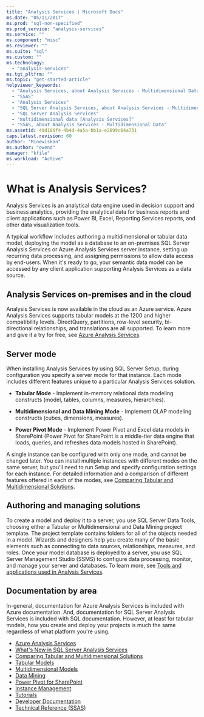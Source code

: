 ```yaml
---
title: "Analysis Services | Microsoft Docs"
ms.date: "05/11/2017"
ms.prod: "sql-non-specified"
ms.prod_service: "analysis-services"
ms.service: ""
ms.component: "misc"
ms.reviewer: ""
ms.suite: "sql"
ms.custom: ""
ms.technology: 
  - "analysis-services"
ms.tgt_pltfrm: ""
ms.topic: "get-started-article"
helpviewer_keywords: 
  - "Analysis Services, about Analysis Services - Multidimensional Data"
  - "SSAS"
  - "Analysis Services"
  - "SQL Server Analysis Services, about Analysis Services - Multidimensional Data"
  - "SQL Server Analysis Services"
  - "multidimensional data [Analysis Services]"
  - "SSAS, about Analysis Services - Multidimensional Data"
ms.assetid: 49d186f4-4b4d-4a5a-bb1a-e2699c64a731
caps.latest.revision: 60
author: "Minewiskan"
ms.author: "owend"
manager: "kfile"
ms.workload: "Active"
---
```

# What is Analysis Services?
  Analysis Services is an analytical data engine used in decision support and business analytics, providing the analytical data for business reports and client applications such as Power BI, Excel, Reporting Services reports, and other data visualization tools.  
  
 A typical workflow includes authoring a multidimensional or tabular data model, deploying the model as a database to an on-premises SQL Server Analysis Services or Azure Analysis Services server instance, setting up recurring data processing, and assigning permissions to allow data access by end-users. When it's ready to go, your semantic data model can be accessed by any client application supporting Analysis Services as a data source.  
 
## Analysis Services on-premises and in the cloud
Analysis Services is now available in the cloud as an Azure service. Azure Analysis Services supports tabular models at the 1200 and higher compatibility levels. DirectQuery, partitions, row-level security, bi-directional relationships, and translations are all supported. To learn more and give it a try for free, see [Azure Analysis Services](https://azure.microsoft.com/en-us/services/analysis-services/). 
  
## Server mode  
 When installing Analysis Services by using SQL Server Setup, during configuration you specify a server mode for that instance.  Each mode includes different features unique to a particular  Analysis Services solution.   
  
-   **Tabular Mode** - Implement in-memory relational data modeling constructs (model, tables, columns, measures, hierarchies).  

-   **Multidimensional and Data Mining Mode** - Implement OLAP modeling constructs (cubes, dimensions, measures). 

-   **Power Pivot Mode** - Implement Power Pivot and Excel data models in SharePoint (Power Pivot for SharePoint is a middle-tier data engine that loads, queries, and refreshes data models hosted in SharePoint).  
  
 A single instance can be configured with only one mode,  and cannot be changed later.  You can install multiple instances with different modes on the same server, but you'll need to run Setup and specify configuration settings for each instance. For detailed information and a comparison of different features offered in each of the modes, see [Comparing Tabular and Multidimensional Solutions](../analysis-services/comparing-tabular-and-multidimensional-solutions-ssas.md).
  
## Authoring and managing solutions  
 To create a model and deploy it to a server, you use SQL Server Data Tools, choosing either a Tabular or Multidimensional and Data Mining project template. The project template contains folders for all of the objects needed in a model. Wizards and designers help you create many of the basic elements such as connecting to data sources, relationships, measures, and roles. Once your model database is deployed to a server, you use SQL Server Management Studio (SSMS) to configure data processing, monitor, and manage your server and databases. To learn more, see [Tools and applications used in Analysis Services](../analysis-services/tools-and-applications-used-in-analysis-services.md). 
  
## Documentation by area  
In-general, documentation for Azure Analysis Services is included with Azure documentation. And, documentation for SQL Server Analysis Services is included with SQL documentation. However, at least for tabular models, how you create and deploy your projects is much the same regardless of what platform you're using.  
   
*  [Azure Analysis Services](https://docs.microsoft.com/azure/analysis-services/)
*  [What's New in SQL Server Analysis Services](../analysis-services/what-s-new-in-analysis-services.md)   
*  [Comparing Tabular and Multidimensional Solutions](../analysis-services/comparing-tabular-and-multidimensional-solutions-ssas.md)   
*  [Tabular Models](../analysis-services/tabular-models/tabular-models-ssas.md)  
*  [Multidimensional Models](../analysis-services/multidimensional-models/multidimensional-models-ssas.md)  
*  [Data Mining](../analysis-services/data-mining/data-mining-ssas.md)  
*  [Power Pivot for SharePoint](../analysis-services/power-pivot-sharepoint/power-pivot-for-sharepoint-ssas.md)  
*  [Instance Management](../analysis-services/instances/analysis-services-instance-management.md)    
*  [Tutorials](../analysis-services/analysis-services-tutorials-ssas.md)   
*  [Developer Documentation](https://msdn.microsoft.com/library/bb500153(SQL.130).aspx)  
*  [Technical Reference (SSAS)](../analysis-services/powershell/technical-reference-ssas.md)

